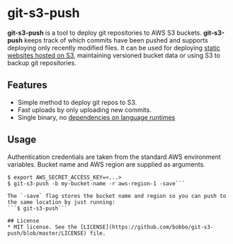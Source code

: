 git-s3-push
===========
**git-s3-push** is a tool to deploy git repositories to AWS S3 buckets. **git-s3-push** keeps track of which commits have been pushed and supports deploying only recently modified files. 
It can be used for deploying [static websites hosted on S3](http://docs.aws.amazon.com/AmazonS3/latest/dev/WebsiteHosting.html), maintaining versioned bucket data or using S3 to backup git repositories.

## Features
- Simple method to deploy git repos to S3.
- Fast uploads by only uploading new commits.
- Single binary, no [dependencies on language runtimes](https://github.com/schickling/git-s3)

## Usage
Authentication credentials are taken from the standard AWS environment variables. Bucket name and AWS region are supplied as arguments.
```$ export AWS_ACCESS_KEY_ID=<...>
$ export AWS_SECRET_ACCESS_KEY=<...>
$ git-s3-push -b my-bucket-name -r aws-region-1 -save```

The `-save` flag stores the bucket name and region so you can push to the same location by just running:
```$ git-s3-push```

## License 
* MIT license. See the [LICENSE](https://github.com/bobbo/git-s3-push/blob/master/LICENSE) file.
